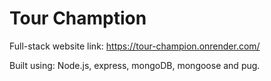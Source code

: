 # Tour Chamption

Full-stack website link: https://tour-champion.onrender.com/

Built using: Node.js, express, mongoDB, mongoose and pug.
